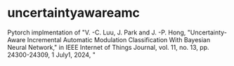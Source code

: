 # uncertaintyawareamc
Pytorch implmentation of "V. -C. Luu, J. Park and J. -P. Hong, "Uncertainty-Aware Incremental Automatic Modulation Classification With Bayesian Neural Network," in IEEE Internet of Things Journal, vol. 11, no. 13, pp. 24300-24309, 1 July1, 2024, "
